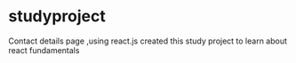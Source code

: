 # studyproject
Contact details page ,using react.js
created this study project to learn about react fundamentals
